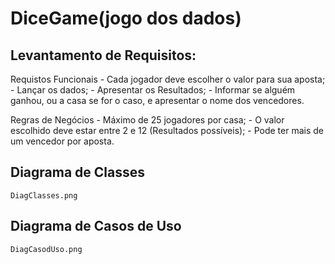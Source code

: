 # DiceGame(jogo dos dados)
## Levantamento de Requisitos:

   Requistos Funcionais
    - Cada jogador deve escolher o valor para sua aposta;
    - Lançar os dados;
    - Apresentar os Resultados;
    - Informar se alguém ganhou, ou a casa se for o caso, e apresentar o nome dos vencedores.

   Regras de Negócios
    - Máximo de 25 jogadores por casa;
    - O valor escolhido deve estar entre 2 e 12 (Resultados possíveis);
    - Pode ter mais de um vencedor por aposta.

## Diagrama de Classes
`DiagClasses.png`

## Diagrama de Casos de Uso
`DiagCasodUso.png`
